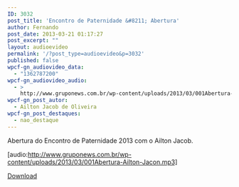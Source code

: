 ```yaml
---
ID: 3032
post_title: 'Encontro de Paternidade &#8211; Abertura'
author: Fernando
post_date: 2013-03-21 01:17:27
post_excerpt: ""
layout: audioevideo
permalink: '/?post_type=audioevideo&p=3032'
published: false
wpcf-gn_audiovideo_data:
  - "1362787200"
wpcf-gn_audiovideo_audio:
  - >
    http://www.gruponews.com.br/wp-content/uploads/2013/03/001Abertura-Ailton-Jacon.mp3
wpcf-gn_post_autor:
  - Ailton Jacob de Oliveira
wpcf-gn_post_destaques:
  - nao_destaque
---
```

Abertura do Encontro de Paternidade 2013 com o Ailton Jacob.

[audio:http://www.gruponews.com.br/wp-content/uploads/2013/03/001Abertura-Ailton-Jacon.mp3]

<a href="http://www.gruponews.com.br/wp-content/uploads/2013/03/001Abertura-Ailton-Jacon.mp3">Download</a>

